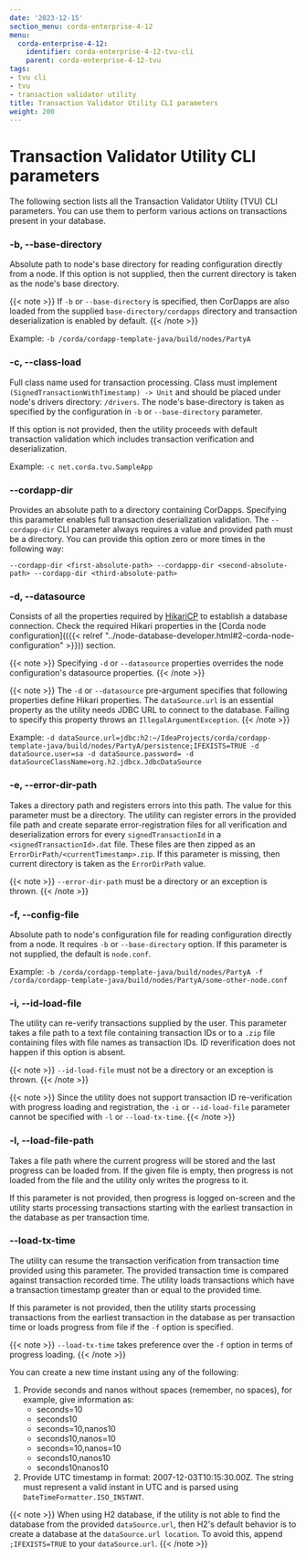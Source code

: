 ```yaml
---
date: '2023-12-15'
section_menu: corda-enterprise-4-12
menu:
  corda-enterprise-4-12:
    identifier: corda-enterprise-4-12-tvu-cli
    parent: corda-enterprise-4-12-tvu
tags:
- tvu cli
- tvu
- transaction validator utility
title: Transaction Validator Utility CLI parameters
weight: 200
---
```


# Transaction Validator Utility CLI parameters

The following section lists all the Transaction Validator Utility (TVU) CLI parameters. You can use them to perform various actions on transactions present in your database.

### -b, --base-directory

Absolute path to node's base directory for reading configuration directly from a node. If this option is not supplied, then the current directory is taken as the node's base directory.

{{< note >}}
If `-b` or `--base-directory` is specified, then CorDapps are also loaded from the supplied `base-directory/cordapps` directory and transaction deserialization is enabled by default.
{{< /note >}}

Example: `-b /corda/cordapp-template-java/build/nodes/PartyA`

### -c, --class-load

Full class name used for transaction processing. Class must implement `(SignedTransactionWithTimestamp) -> Unit` and should be placed under node's drivers directory: `/drivers`. The node's base-directory is taken as specified by the configuration in `-b` or `--base-directory` parameter.

If this option is not provided, then the utility proceeds with default transaction validation which includes transaction verification and deserialization.

Example: `-c net.corda.tvu.SampleApp`

### --cordapp-dir

Provides an absolute path to a directory containing CorDapps. Specifying this parameter enables full transaction deserialization validation. The `--cordapp-dir` CLI parameter always requires a value and provided path must be a directory. You can provide this option zero or more times in the following way:

`--cordapp-dir <first-absolute-path> --cordappp-dir <second-absolute-path> --cordapp-dir <third-absolute-path>`

### -d, --datasource

Consists of all the properties required by [HikariCP](https://github.com/brettwooldridge/HikariCP) to establish a database connection. Check the required Hikari properties in the [Corda node configuration](({{< relref "../node-database-developer.html#2-corda-node-configuration" >}})) section.

{{< note >}}
Specifying `-d` or `--datasource` properties overrides the node configuration's datasource properties.
{{< /note >}}

{{< note >}}
The `-d` or `--datasource` pre-argument specifies that following properties define Hikari properties. The `dataSource.url` is an essential property as the utility needs JDBC URL to connect to the database. Failing to specify this property throws an `IllegalArgumentException`.
{{< /note >}}

Example: `-d dataSource.url=jdbc:h2:~/IdeaProjects/corda/cordapp-template-java/build/nodes/PartyA/persistence;IFEXISTS=TRUE -d  dataSource.user=sa -d dataSource.password= -d dataSourceClassName=org.h2.jdbcx.JdbcDataSource`

### -e, --error-dir-path

Takes a directory path and registers errors into this path. The value for this parameter must be a directory. The utility can register errors in the provided file path and create separate error-registration files for all verification and deserialization errors for every `signedTransactionId` in a `<signedTransactionId>.dat` file. These files are then zipped as an `ErrorDirPath/<currentTimestamp>.zip`. If this parameter is missing, then current directory is taken as the `ErrorDirPath` value.

{{< note >}}
`--error-dir-path` must be a directory or an exception is thrown.
{{< /note >}}

### -f, --config-file

Absolute path to node's configuration file for reading configuration directly from a node. It requires `-b` or `--base-directory` option. If this parameter is not supplied, the default is `node.conf`.

Example: `-b /corda/cordapp-template-java/build/nodes/PartyA -f /corda/cordapp-template-java/build/nodes/PartyA/some-other-node.conf`

### -i, --id-load-file

The utility can re-verify transactions supplied by the user. This parameter takes a file path to a text file containing transaction IDs or to a `.zip` file containing files with file names as transaction IDs. ID reverification does not happen if this option is absent.

{{< note >}}
`--id-load-file` must not be a directory or an exception is thrown.
{{< /note >}}

{{< note >}}
Since the utility does not support transaction ID re-verification with progress loading and registration, the `-i` or `--id-load-file` parameter cannot be specified with `-l` or `--load-tx-time`.
{{< /note >}}

### -l, --load-file-path

Takes a file path where the current progress will be stored and the last progress can be loaded from. If the given file is empty, then progress is not loaded from the file and the utility only writes the progress to it.

If this parameter is not provided, then progress is logged on-screen and the utility starts processing transactions starting with the earliest transaction in the database as per transaction time.

### --load-tx-time

The utility can resume the transaction verification from transaction time provided using this parameter. The provided transaction time is compared against transaction recorded time. The utility loads transactions which have a transaction timestamp greater than or equal to the provided time.

If this parameter is not provided, then the utility starts processing transactions from the earliest transaction in the database as per transaction time or loads progress from file if the `-f` option is specified.

{{< note >}}
`--load-tx-time` takes preference over the `-f` option in terms of progress loading.
{{< /note >}}

You can create a new time instant using any of the following:

1. Provide seconds and nanos without spaces (remember, no spaces), for example, give information as:
    * seconds=10
    * seconds10
    * seconds=10,nanos10
    * seconds10,nanos=10
    * seconds=10,nanos=10
    * seconds10,nanos10
    * seconds10nanos10
2. Provide UTC timestamp in format: 2007-12-03T10:15:30.00Z. The string must represent a valid instant in UTC and is parsed using `DateTimeFormatter.ISO_INSTANT`.

{{< note >}}
When using H2 database, if the utility is not able to find the database from the provided `dataSource.url`, then H2's default behavior is to create a database at the `dataSource.url location`. To avoid this, append `;IFEXISTS=TRUE` to your `dataSource.url`.
{{< /note >}}
